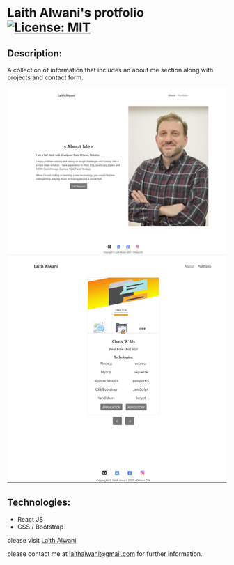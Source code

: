 # Laith Alwani's protfolio [![License: MIT](https://img.shields.io/badge/License-MIT-yellow.svg)](https://opensource.org/licenses/MIT)

## Description:
A collection of information that includes an about me section along with projects and contact form.

![](src/images/about.png)
![](src/images/profolio.png)


## Technologies:
* React JS
* CSS / Bootstrap

please visit [Laith Alwani](https://laithalwani.github.io/react-portfolio)

please contact me at laithalwani@gmail.com for further information.
